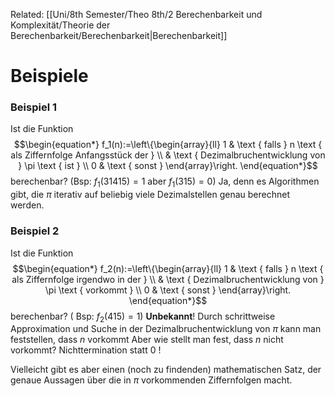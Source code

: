 Related: [[Uni/8th Semester/Theo 8th/2 Berechenbarkeit und Komplexität/Theorie der Berechenbarkeit/Berechenbarkeit|Berechenbarkeit]]



# Beispiele

### Beispiel 1
Ist die Funktion
$$\begin{equation*}
f_1(n):=\left\{\begin{array}{ll}
1 & \text { falls } n \text { als Ziffernfolge Anfangsstück der } \\
& \text { Dezimalbruchentwicklung von } \pi \text { ist } \\
0 & \text { sonst }
\end{array}\right.
\end{equation*}$$
berechenbar? (Bsp: $f_1(31415)=1$ aber $\left.f_1(315)=0\right)$
Ja, denn es Algorithmen gibt, die $\pi$ iterativ auf beliebig viele Dezimalstellen genau berechnet werden.

### Beispiel 2
Ist die Funktion
$$\begin{equation*}
f_2(n):=\left\{\begin{array}{ll}
1 & \text { falls } n \text { als Ziffernfolge irgendwo in der } \\
& \text { Dezimalbruchentwicklung von } \pi \text { vorkommt } \\
0 & \text { sonst }
\end{array}\right.
\end{equation*}$$
berechenbar? $\left(\right.$ Bsp: $\left.f_2(415)=1\right)$
**Unbekannt**!
Durch schrittweise Approximation und Suche in der Dezimalbruchentwicklung von $\pi$ kann man feststellen, dass $n$ vorkommt
Aber wie stellt man fest, dass $n$ nicht vorkommt? Nichttermination statt 0 !

Vielleicht gibt es aber einen (noch zu findenden) mathematischen Satz, der genaue Aussagen über die in $\pi$ vorkommenden Ziffernfolgen macht.


